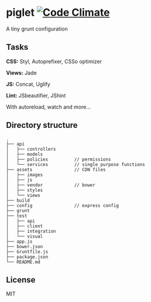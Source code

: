 # piglet [![Code Climate](https://codeclimate.com/repos/5290b0cac7f3a34a3804b2b7/badges/6e3552eab1ef6b6b4382/gpa.png)](https://codeclimate.com/repos/5290b0cac7f3a34a3804b2b7/feed)


A tiny grunt configuration

## Tasks

__CSS:__ Styl, Autoprefixer, CSSo optimizer

__Views:__ Jade

__JS:__ Concat, Uglify

__Lint:__ JSbeautifier, JShint

With autoreload, watch and more...

## Directory structure
````
.
├── api
│   ├── controllers
│   ├── models
│   ├── policies          // permissions
│   └── services          // single purpose functions
├── assets                // CDN files
│   ├── images
│   ├── js
│   ├── vendor            // bower
│   ├── styles
│   └── views
├── build
├── config                // express config
├── grunt
├── test
│   ├── api              
│   ├── client       
│   ├── integration
│   └── visual       
├── app.js
├── bower.json
├── Gruntfile.js
├── package.json
└── README.md
````

## License
MIT
